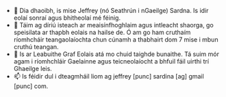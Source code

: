 - 👋 Dia dhaoibh, is mise Jeffrey (nó Seathrún i nGaeilge) Sardna. Is idir eolaí sonraí agus bhitheolaí mé féinig.
- 👀 Táim ag díriú isteach ar meaisínfhoghlaim agus intleacht shaorga, go speisilata ar thapbh eolais na hailse de. Ó am go ham cruthaím ríomhcháir teangaolaíochta chun cúnamh a thabhairt dom 7 mise i mbun cruthú teangan.
- 🌱 Is ar Leabuithe Graf Eolais atá mo chuid taighde bunaithe. Tá suim mór agam i ríomhchláir Gaelainne agus teicneolaíocht a bhfuil fáil uirthi trí Ghaeilge leis. 
- 📫 Is féidir dul i dteagmháil liom ag jeffrey [punc] sardina [ag] gmail [punc] com.

<!---
Jeffrey-Sardina/Jeffrey-Sardina is a ✨ special ✨ repository because its `README.md` (this file) appears on your GitHub profile.
You can click the Preview link to take a look at your changes.
--->
